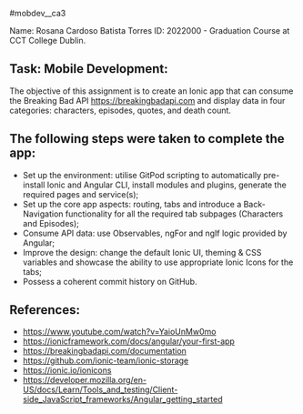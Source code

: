 #mobdev__ca3

Name: Rosana Cardoso Batista Torres ID: 2022000 - Graduation Course at CCT College Dublin.

## Task: Mobile Development:

The objective of this assignment is to create an Ionic app that can consume the Breaking Bad API https://breakingbadapi.com and display data in four categories: characters, episodes, quotes, and death count.

## The following steps were taken to complete the app:

- Set up the environment: utilise GitPod scripting to automatically pre-install Ionic and Angular CLI, install modules and plugins, generate the required pages and service(s);
- Set up the core app aspects: routing, tabs and introduce a Back-Navigation functionality for all the required tab subpages (Characters and Episodes);
- Consume API data: use Observables, ngFor and ngIf logic provided by Angular;
- Improve the design: change the default Ionic UI, theming & CSS variables and showcase the ability to use appropriate Ionic Icons for the tabs;
- Possess a coherent commit history on GitHub.

## References:

- https://www.youtube.com/watch?v=YaioUnMw0mo
- https://ionicframework.com/docs/angular/your-first-app
- https://breakingbadapi.com/documentation
- https://github.com/ionic-team/ionic-storage
- https://ionic.io/ionicons
- https://developer.mozilla.org/en-US/docs/Learn/Tools_and_testing/Client-side_JavaScript_frameworks/Angular_getting_started
